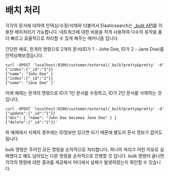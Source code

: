 # 배치 처리
각각의 문서에 대하여 인덱싱/수정/삭제와 더불어서 Elasticsearch는 [_bulk API](docs-bulk.md)를 이용한 배치처리가 가능합니다. 네트워크에 대한 비용을 적게 사용하여 다수의 동작을 좀 더 빠르고 효율적으로 처리할 수 있게 해주는 매커니즘 입니다.

간단한 예로, 한개의 명령으로 2개의 문서(ID가 1 - Johe Doe, ID가 2 - Jane Doe)를 인덱싱해보겠습니다.
```
curl -XPOST 'localhost:9200/customer/external/_bulk?pretty&pretty' -d'
{"index":{"_id":"1"}}
{"name": "John Doe" }
{"index":{"_id":"2"}}
{"name": "Jane Doe" }'
```
아래 예제는 한개의 명령으로 ID가 1인 문서를 수정하고, ID가 2인 문서를 삭제하는 것 입니다.
```
curl -XPOST 'localhost:9200/customer/external/_bulk?pretty&pretty' -d'
{"update":{"_id":"1"}}
{"doc": { "name": "John Doe becomes Jane Doe" } }
{"delete":{"_id":"2"}}'
```
위 예제에서 삭제의 경우에는 ID정보만 있으면 되기 때문에 별도의 문서 정보가 없어도 됩니다.

bulk 명령은 주어진 모든 명령을 순차적으로 처리합니다. 하나의 처리가 어떤 이유로 실패했다고 해도 남아있는 다른 명령을 순차적으로 진행할 것 입니다. bulk 명령이 끝나면 각각의 명령에 대한 결과를 제공해서 어디에서 실패가 발생하였는지 확인할 수 있습니다.